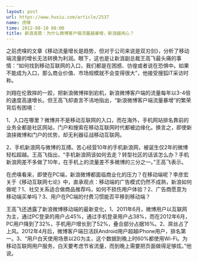 ```yaml
---
layout: post
url: https://www.huxiu.com/article/2537
name: 虎嗅
time: 2012-08-10 08:00
title: 新浪高管：为什么微博客户端流量越暴增，新浪越闹心？
---
```

之前虎嗅的文章《移动流量增长是趋势，但对于公司来说是双刃剑》，分析了移动端流量的增长无法转换为利润。眼下，这也是让新浪副总裁王高飞最头痛的事情：“如何找到移动互联网的入口，我们都是在困惑、彷徨或者说在恐惧中。如果不能成为入口，那么商业价值、市场规模就不会变得很大”，他接受搜狐IT采访时称。

刘翔在伦敦摔的一跤，把新浪微博摔到宕机，新浪微博客户端的流量每年以3-4倍的速度高速增长。但王高飞却直言不讳地指出，“新浪微博客户端流量暴增”的繁荣背后有困境：

1、入口在哪里？微博并不是移动互联网的入口，而在海外，手机网站排名靠前的业务全都是社区网站，门户和搜索在移动互联网时代都被边缘化。换言之，即使新浪挟微博和门户的优势，却无利器征战移动互联网。

2、手机新浪网与微博的互搏。苦心经营10年的手机新浪网，被诞生仅2年的微博轻松超越。王高飞指出，“手机新浪网该如何去走？转型社区的话该怎么办？手机新浪网差不多做了10年，在手机上的流量差不多微博的三分之一。”王高飞表示。

在虎嗅看来，即使在PC端，新浪微博都面临商业化的压力？在移动端呢？李彦宏关于《移动互联网七论》中，直承观点：移动端的广告模式仍然不成熟，新浪如何做呢？1、社交关系适合做商品推荐吗，如何不损伤用户体验？2、广告商愿意为移动端买单吗？3、用户在PC端的付费习惯能否平移到移动端？

王高飞还透露了新浪微博移动端的最新变化，1、2011年6月，微博用户以互联网为主，通过PC登录的用户占45%，通过手机登录用户占38%，而在2012年6月，PC用户降到了32%，手机用户增长到了52%，叠合部分占据16%。2、屌丝占了上风。2012年4月后，微博客户端日活跃Android用户超越iPhone用户，排名第一。3、“用户白天使用场景以2G为主，这个数据到晚上时60%都使用Wi-Fi。为移动互联网用户服务，白天要考虑节省流量，而到晚上需要把页面做得足够炫。”他说。

